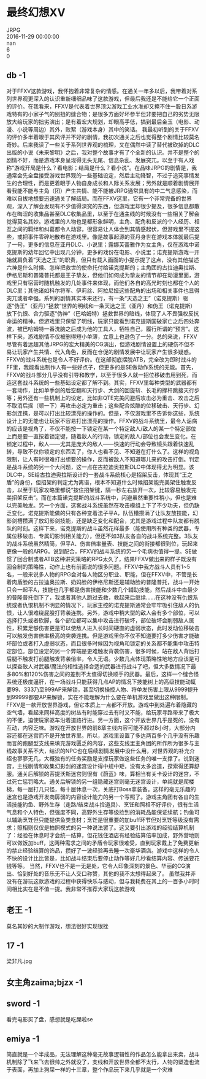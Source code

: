 



# 最终幻想XV
  
JRPG  
2016-11-29 00:00:00  
nan  
6  
0
##  db -1 


 对于FFXV这款游戏，我怀抱着非常复杂的情感。在通关一年多以后，我带着对系列世界观更深入的认识重新细细品味了这款游戏，但最后我还是不能给它一个正面的评价。在我看来，FFXV是代表着世界顶尖游戏工业水准却又掩不住一股日系游戏特有的小家子气的别扭的缝合物；是很多方面好坏参半但非要把自己的劣势无限放大给玩家的拙劣演出；是有着宏大规划，却眼高手低，搞到最后金玉（电影、动漫、小说等周边）其外，败絮（游戏本身）其中的笑话。 我最初听到的关于FFXV的评价多半着眼于其风评并不好的剧情，我初次通关之后也觉得整个剧情比较莫名奇妙。后来我读了一些关于系列世界观的梳理，又在偶然中读了替代被砍掉的DLC出版的小说《未来黎明》之后，我对整个故事才有了个全新的认识。并不是整个的剧情不好，而是游戏本身呈现得无头无尾、信息杂乱、发展突兀。以至于有人戏称“游戏开局是什么？看电影；结局是什么？看小说”。在品味JRPG的剧情是，我通常会先全盘接受游戏世界观的一些基础设定，然后主动降智，不过于追究事情发生的合理性，而是更着眼于人物自身成长和人际关系发展；另外就是顺着剧情展开看我能不能与主角（团）产生共情、能不能被JRPG通常具有的中二气息感染，而难以自拔地想要迅速通关了解结局。而在FFXV这里，它有一个非常完备的世界观，深入了解会发现有不少值得深究的东西，但游戏里却很少提及，很多信息都散布在晦涩的收集品甚至DLC收集品里，以至于在通主线的时候没有一些相关了解会觉得莫名其妙。游戏里的人物也是都形象鲜明，主角、配角和反派的个人经历、相互之间的羁绊和纠葛都令人动容，很容易让人体会到其情感起伏，但游戏里不提这些，或把事件零碎地散布在游戏里。像是故事起源的亚丹身世在游戏本体就最后提了一句，更多的信息在亚丹DLC、小说里；露娜芙蕾雅作为女主角，仅在游戏中诺克提斯的幼年回忆中出现几分钟，更多的戏份在电影、小说里；诺克提斯游戏一开始就肩负着”天选之王“的职责，但只有载入画面的小提示提了这点，没有其他描述六神是什么时候、怎样把救世的使命托付给诺克提斯的；主角团的古拉迪奥拉斯、伊格尼斯和普隆普托都是王子挚友，但他们如何成为挚友的情节却在动漫里面，游戏里只有宿营时随机触发的几处事件来体现，而他们各自的高光时刻也都在个人的DLC里；其他诸如科尔将军、伊莉丝、阿拉尼娅这些配角的出场和相关事件也显得突兀或者牵强。系列的剧情其实本来还行，有一条“天选之王”（诺克提斯）驱逐“伪王”（亚丹）”拯救“世界的明线和一条天选之王（亚丹）和伪王（诺克提斯）放下仇恨、合力驱逐“伪神”（巴哈姆特）拯救世界的暗线，体现了人不畏强权反抗命运的精神。但游戏里只保留了明线，玩家只能看到诺克提斯国破家亡之后四处奔波，被巴哈姆特一番洗脑之后成为他的工具人，牺牲自己，履行所谓的“预言”。这样下来，游戏剧情不仅被删得短小单薄，立意上也逊色了一分。总的来说，FFXV尽管有着远超其他JRPG的宏大精美的CG演出，但游戏剧情设置上的硬伤不但不易让玩家产生共情、代入角色，反而在仓促的剧情发展中让玩家产生很多疑惑。 FFXV的战斗系统也是令人不好评价。在这部彻底摆脱ATB，完全改为即时战斗的FF里，我能看出制作人有一些好点子，但更多的是SE做动作系统的无能。首先，FFXV的战斗部分几乎没有引导和教学，以至于很多人就一招位移破击用到死，而连这套战斗系统的一些基础设定都了解不到。其实，FFXV里每种类型的武器都有一套动作，比如单手剑的后空翻和天行步、大剑的回旋斩、长毛的撑杆跳接天行步等；另外还有一些机制上的设定，比如非QTE完美闪避后攻击必为重击、攻击之后不取消后摇（顿一下）再攻击必定为重击；这些配合炫酷的位移破击、天行步、幻影剑连携，是可以打出比较漂亮的操作的。但是，不仅游戏里不告诉你这些，系统设计上的无能也让玩家不容易打出漂亮的操作。FFXV的战斗系统里，最令人诟病的应该是视角了，不仅不能按一下锁定在某一个特定敌人/敌人的某一个特定部位上而是要一直按着锁定键，随着敌人的行动，锁定的敌人/部位也会发生变化。在锁定过程中，敌人——尤其是庞大的敌人——快速的行动会导致镜头跟着快速乱转，导致不仅你锁定的东西丢了，你人也看不见、不知道在打什么了。这样的视角限制，让人有时很难打出想要的操作，反而被敌人不知道哪儿来的攻击打倒。判定是战斗系统的另一个大问题，这一点在古拉迪奥拉斯DLC中体现得尤为明显。该DLC中，SE给古拉迪奥拉斯设计的一套战斗系统核心是招架反击，体现其“王之盾”的身份，但招架的判定尤为离谱，根本不知道什么时候招架能完美架住触发反击，以至于玩家攻略里都说“按住招架键，隔一秒左右放开一次，比较容易触发完美招架反击”。而在本篇诺克提斯的战斗系统中，闪避虽然重要性稍小，但也是难以完美触发。另一个方面，这套战斗系统虽然在攻击模组上下了不少功夫，但仍缺乏变化，诺克提斯能做的只有各种变着法子平A，队伍槽攒满了让队友放技能，幻影剑槽攒满了放幻影剑技能，还是缺乏变化和配合，尤其是游戏过程中队友都有脱队的时刻。这样下来，诺克提斯的战斗虽然花样最多（能使用所有种类的武器，专属位移破击、专属幻影剑相关能力），但还不如3队友各自的战斗系统完整。3队友的战斗系统虽然精简，但平A、伤害倍率量表、技能之间的衔接都很到位，玩起来更像一般的ARPG。说到配合，FFXV的战斗系统的另一个毛病也值得一提。SE做惯了回合制或者ATB这种讲究策略的RPG太久了，结果FFXV做出来的样子既没有回合制的策略性，动作上也有前面说的很多问题。FFXV中我方战斗人员有1~5名，一般来说多人物的RPG会对各人物区分职业、职能，但在FFXV中，不管是长着肉盾脸的古拉迪奥拉斯、奶妈脸的伊格尼斯还是辅助脸的普隆普托，战斗一开始只会一起平A，技能也几乎都是伤害技能和少数几个辅助技能，然后战斗中血最少的普隆普托倒下了，我或者其他人跑过去救，救起来后继续……在这种没有仇恨系统或者仇恨机制不明显的情况下，玩家主控的诺克提斯通常会牢牢吸引住敌人的仇恨，让人很难绕屁股打背袭连携。另外，游戏中稍大型的敌人会有多个部位，可以选择打头或者砍脚，各个部位都可以集中攻击进行破坏，部位破坏会削弱敌人属性，积累足够伤害更是可以使敌人进入长时间硬直的虚弱状态，此时发动位移破击可以触发伤害倍率极高的突袭连携。但是游戏里你不仅不知道要打多少伤害才能破坏部位或者打入虚弱状态，而且很多时候因为视角和锁定的关系都不能集中攻击特定部位。部位设定的另一个弊端是更难触发背袭伤害，很多时候，站在敌人背后打后腿不触发打前腿触发背袭倍率，令人无语。少数几点体现策略性地地方应该是可以探查敌人对武器/魔法的相性选择合适的武器进行战斗了吧，但大多数情况下最多80%和120%伤害之间的差别不太值得切换顺手的武器。最后，这样一个缝合怪系统还极度逼肝，在一场战斗只能获得几点AP的情况下技能树上的高级技能动辄要99、333乃至999AP来解锁，甚至切换操控人物、将单发伤害上限从9999提升到99999都要AP来解锁，实在不能理解为什么要在单机游戏里做出这种限制。 FFXV是一款开放世界游戏，但它本质上一点都不开放。游戏中到处遍布着隐藏的空气墙，看起来同样高度的树丛有时能穿过去有时又不能，给玩家寻路带来了极大的不便，迫使玩家驱车沿着道路行进。另一方面，这个开放世界几乎是死的，没有互动，内容乏味。游戏在开放世界的前8章主线内容可能不超过8小时，大部分内容还都在迷宫而不是开放世界里。所以，游戏里设置了多达两百多个几乎没有乐趣而言的跑腿型支线来填充游戏匮乏的内容，这些支线里主角团的所作所为很多与主线故事关系不大，结识的NPC也在后续剧情发展中没什么用，对世界观的补充介绍也寥寥无几，大概独有的任务奖励是支撑玩家做这些任务的唯一支撑了。说到迷宫，主线剧情和收集幻影剑的迷宫设计得中规中矩，没有太多岔道，探索得还算舒服。通关后解锁的菩提沃斯迷宫则很有《蔚蓝》味，算相当有关卡设计的迷宫，不过死亡惩罚略大。通关后解锁的另一组隐藏迷宫则毫无迷宫设计，单纯就是爬楼梯，每一层打几只怪，每十层休息一次，关底打Boss拿装备。这样的毫无乐趣的迷宫也是游戏开发商孱弱的内容设计能力的另一个写照了。游戏主角团有各自的生活技能钓鱼、野外生存（走路/结束战斗捡道具）、烹饪和照相不好评价，很有生活气息和个人特色，但强度不同，高野外生存等级捡到的消耗品能保证续航；钓鱼可以辅助烹饪但只能提供鱼类食材；烹饪是很重要的加buff环节但对烹饪等级没有需求；照相则仅仅是拍照模式的另一种说法罢了。这又要引出游戏的经验结算机制了：经验在休息时才会统一结算，但花钱住酒店有经验结算倍率加成，野外营地则可以做饭加buff，这两种需求之间的矛盾令玩家很难受，直到玩家戴上了免费更新的禁止经验结算的饰品，攒好了一波经验再去睡一次豪华酒店。游戏中这样的令人不快的设计比比皆是，比如战斗结束后要停止动作等好几秒看结算内容、传送要花钱等等。 当然，FFXV也不是一无是处，它令人印象深刻的景色、华丽的CG演出、恰到好处的音乐无不让人交口称赞，其他的我不太想得起来了。 虽然我并非没有在游玩这款游戏的过程中获得快乐与感动，但与我耗费在其上的一百多小时时间相比实在是不值一提。我非常不推荐大家玩这款游戏 
## 老王 -1


莫名其妙的大制作游戏，想法很好实现很挫
## 17 -1


梁非凡.jpg
## 女主角zaima;bjzx -1



## sword -1


看完电影买了盘，感想就是吃屎啦se
## emiya -1


简直就是一个半成品，无法理解这种毫无故事逻辑性的作品怎么能拿出来卖，战斗机制除了飞来飞去很帅之外就没了，支线和开放世界全都不太行，人物的塑造也流于表面，再加上狗屎一样的十三章，整个作品玩下来几乎就是一个灾难